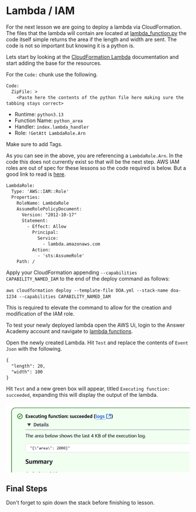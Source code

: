 # Lambda / IAM

For the next lesson we are going to deploy a lambda via CloudFormation. The files that the lambda will contain are located at [lambda_function.py](/AWS-CloudFormation/Assets/lambda_function.py) the code itself simple returns the area if the length and width are sent. The code is not so important but knowing it is a python is.

Lets start by looking at the [CloudFormation Lambda](https://docs.aws.amazon.com/AWSCloudFormation/latest/UserGuide/aws-resource-lambda-function.html) documentation and start adding the base for the resources.

For the `Code:` chunk use the following.

    Code:
      ZipFile: >
        <Paste here the contents of the python file here making sure the tabbing stays correct>

- Runtime: `python3.13`
- Function Name: `python_area`
- Handler: `index.lambda_handler`
- Role: `!GetAtt LambdaRole.Arn`

Make sure to add Tags.

As you can see in the above, you are referencing a `LambdaRole.Arn`. In the code this does not currently exist so that will be the next step. AWS IAM roles are out of spec for these lessons so the code required is below. But a good link to read is [here](https://docs.aws.amazon.com/IAM/latest/UserGuide/id_roles.html).

    LambdaRole:
      Type: 'AWS::IAM::Role'
      Properties:
        RoleName: LambdaRole
        AssumeRolePolicyDocument:
          Version: "2012-10-17"
          Statement:
            - Effect: Allow
              Principal:
                Service:
                  - lambda.amazonaws.com
              Action:
                - 'sts:AssumeRole'
        Path: /

Apply your CloudFormation appending `--capabilities CAPABILITY_NAMED_IAM` to the end of the deploy command as follows:

`aws cloudformation deploy --template-file DOA.yml --stack-name doa-1234 --capabilities CAPABILITY_NAMED_IAM`

This is required to elevate the command to allow for the creation and modification of the IAM role.

To test your newly deployed lambda open the AWS Ui, login to the Answer Academy account and navigate to [lambda functions](https://eu-west-2.console.aws.amazon.com/lambda/home?region=eu-west-2#/functions).

Open the newly created Lambda. Hit `Test` and replace the contents of `Event Json` with the following.

    {
      "length": 20,
      "width": 100
    }

Hit `Test` and a new green box will appear, titled `Executing function: succeeded`, expanding this will display the output of the lambda.

![Executing function succeeded](/AWS-CloudFormation/Images/Lesson5-ExecutedSucceeded.png)


## Final Steps

Don't forget to spin down the stack before finishing to lesson.
